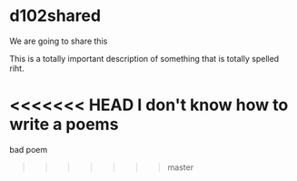 # d102shared
We are going to share this

This is a totally important description of something that is totally spelled riht.

<<<<<<< HEAD
I don't know how to write a poems
=======
bad poem
>>>>>>> master
